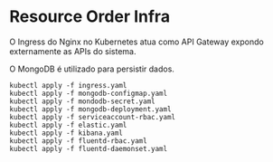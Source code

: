 # Resource Order Infra

O Ingress do Nginx no Kubernetes atua como API Gateway expondo externamente as APIs do sistema.

O MongoDB é utilizado para persistir dados.


```
kubectl apply -f ingress.yaml 
kubectl apply -f mongodb-configmap.yaml 
kubectl apply -f mondodb-secret.yaml 
kubectl apply -f mongodb-deployment.yaml 
kubectl apply -f serviceaccount-rbac.yaml
kubectl apply -f elastic.yaml
kubectl apply -f kibana.yaml
kubectl apply -f fluentd-rbac.yaml
kubectl apply -f fluentd-daemonset.yaml
```

